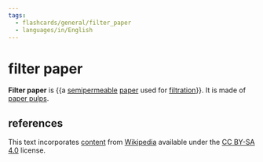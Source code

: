 ```yaml
---
tags:
  - flashcards/general/filter_paper
  - languages/in/English
---
```


# filter paper

__Filter paper__ is {{a [semipermeable](semipermeable%20membrane.md) [paper](paper.md) used for [filtration](filtration.md)}}. It is made of [paper pulps](pulp%20(paper).md). <!--SR:!2024-01-07,173,250-->

## references

This text incorporates [content](https://en.wikipedia.org/wiki/filter_paper) from [Wikipedia](Wikipedia.md) available under the [CC BY-SA 4.0](https://creativecommons.org/licenses/by-sa/4.0/) license.
